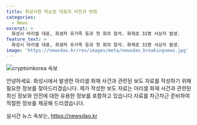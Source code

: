 ```yaml
---
title: 화성시청 박순관 대표의 비전과 변화
categories:
  - News
excerpt: >
  화성시 아리셀 대표, 희생자 유가족 등과 첫 회의 참석. 화재로 31명 사상자 발생.
feature_text: >
  화성시 아리셀 대표, 희생자 유가족 등과 첫 회의 참석. 화재로 31명 사상자 발생.
image: 'https://newsdao.kr/res/images/meta/newsdao_breakingnews.jpg'
---
```


<p><img src="https://newsdao.kr/res/images/meta/newsdao_breakingnews.jpg" alt="cryptoinkorea 속보" /></p>

<p>안녕하세요. 화성시에서 발생한 아리셀 화재 사건과 관련된 보도 자료를 작성하기 위해 필요한 정보를 찾아드리겠습니다. 제가 작성한 보도 자료는 아리셀 화재 사건과 관련된 최신 정보와 안전에 대한 유용한 정보를 포함하고 있습니다.자료를 차근차근 준비하여 적절한 정보를 제공해 드리겠습니다. </p>
실시간 뉴스 속보는, <a href="https://newsdao.kr" rel="dofollow">https://newsdao.kr</a>


